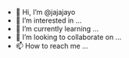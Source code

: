 - 👋 Hi, I’m @jajajayo
- 👀 I’m interested in ...
- 🌱 I’m currently learning ...
- 💞️ I’m looking to collaborate on ...
- 📫 How to reach me ...

<!---
jajajayo/jajajayo is a ✨ special ✨ repository because its `README.md` (this file) appears on your GitHub profile.
You can click the Preview link to take a look at your changes.
--->
